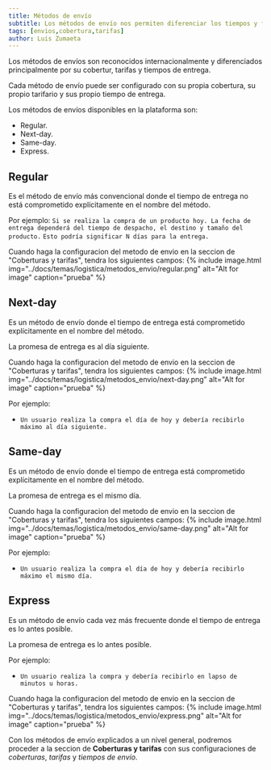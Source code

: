 ```yaml
---
title: Métodos de envío
subtitle: Los métodos de envío nos permiten diferenciar los tiempos y formatos de entrega hacia nuestros clientes.
tags: [envios,cobertura,tarifas]
author: Luis Zumaeta
---
```


Los métodos de envíos son reconocidos internacionalmente y diferenciados principalmente por su cobertur, tarifas y tiempos de entrega.

Cada método de envío puede ser configurado con su propia cobertura, su propio tarifario y sus propio tiempo de entrega.

Los métodos de envíos disponibles en la plataforma son:
- Regular.
- Next-day.
- Same-day.
- Express.

## Regular
Es el método de envío más convencional donde el tiempo de entrega no está comprometido explícitamente en el nombre del método.

Por ejemplo:
`Si se realiza la compra de un producto hoy. La fecha de entrega dependerá del tiempo de despacho, el destino y tamaño del producto.`
`Esto podría significar N días para la entrega.`

Cuando haga la configuracion del metodo de envio en la seccion de "Coberturas y tarifas", tendra los siguientes campos: 
{% include image.html img="../docs/temas/logistica/metodos_envio/regular.png" alt="Alt for image" caption="prueba" %}

## Next-day
Es un método de envío donde el tiempo de entrega está comprometido explícitamente en el nombre del método.

La promesa de entrega es al día siguiente.

Cuando haga la configuracion del metodo de envio en la seccion de "Coberturas y tarifas", tendra los siguientes campos: 
{% include image.html img="../docs/temas/logistica/metodos_envio/next-day.png" alt="Alt for image" caption="prueba" %}

Por ejemplo:
- `Un usuario realiza la compra el día de hoy y debería recibirlo máximo al día siguiente.`

## Same-day
Es un método de envío donde el tiempo de entrega está comprometido explícitamente en el nombre del método.

La promesa de entrega es el mismo día.

Cuando haga la configuracion del metodo de envio en la seccion de "Coberturas y tarifas", tendra los siguientes campos: 
{% include image.html img="../docs/temas/logistica/metodos_envio/same-day.png" alt="Alt for image" caption="prueba" %}

Por ejemplo:
- `Un usuario realiza la compra el día de hoy y debería recibirlo máximo el mismo día.`

## Express
Es un método de envío cada vez más frecuente donde el tiempo de entrega es lo antes posible.

La promesa de entrega es lo antes posible.

Por ejemplo:
- `Un usuario realiza la compra y debería recibirlo en lapso de minutos u horas.`

Cuando haga la configuracion del metodo de envio en la seccion de "Coberturas y tarifas", tendra los siguientes campos: 
{% include image.html img="../docs/temas/logistica/metodos_envio/express.png" alt="Alt for image" caption="prueba" %}


Con los métodos de envío explicados a un nivel general, podremos proceder a la seccion de **Coberturas y tarifas** con sus configuraciones de *coberturas*, *tarifas* y *tiempos de envío*.

